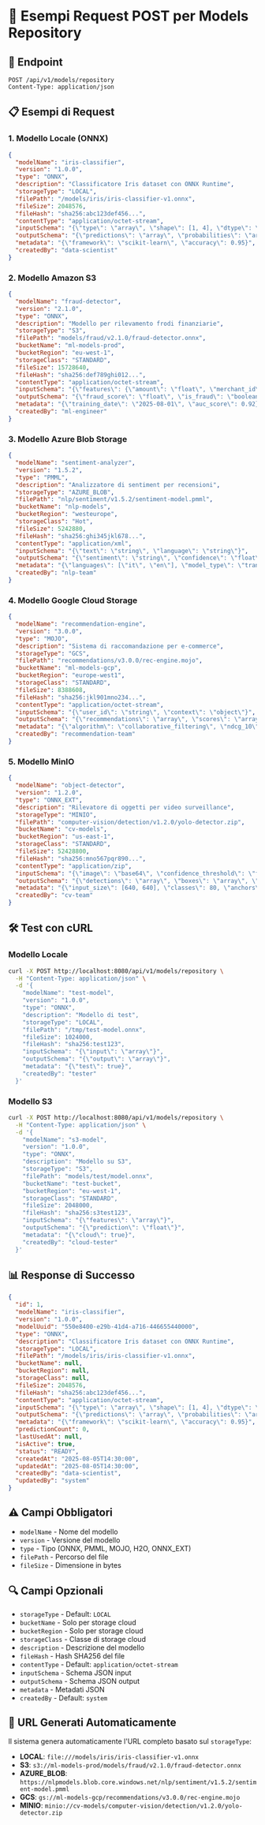 # 📝 Esempi Request POST per Models Repository

## 🎯 Endpoint
```
POST /api/v1/models/repository
Content-Type: application/json
```

## 📋 Esempi di Request

### 1. Modello Locale (ONNX)
```json
{
  "modelName": "iris-classifier",
  "version": "1.0.0",
  "type": "ONNX",
  "description": "Classificatore Iris dataset con ONNX Runtime",
  "storageType": "LOCAL",
  "filePath": "/models/iris/iris-classifier-v1.onnx",
  "fileSize": 2048576,
  "fileHash": "sha256:abc123def456...",
  "contentType": "application/octet-stream",
  "inputSchema": "{\"type\": \"array\", \"shape\": [1, 4], \"dtype\": \"float32\"}",
  "outputSchema": "{\"predictions\": \"array\", \"probabilities\": \"array\"}",
  "metadata": "{\"framework\": \"scikit-learn\", \"accuracy\": 0.95}",
  "createdBy": "data-scientist"
}
```

### 2. Modello Amazon S3
```json
{
  "modelName": "fraud-detector",
  "version": "2.1.0",
  "type": "ONNX",
  "description": "Modello per rilevamento frodi finanziarie",
  "storageType": "S3",
  "filePath": "models/fraud/v2.1.0/fraud-detector.onnx",
  "bucketName": "ml-models-prod",
  "bucketRegion": "eu-west-1",
  "storageClass": "STANDARD",
  "fileSize": 15728640,
  "fileHash": "sha256:def789ghi012...",
  "contentType": "application/octet-stream",
  "inputSchema": "{\"features\": {\"amount\": \"float\", \"merchant_id\": \"string\"}}",
  "outputSchema": "{\"fraud_score\": \"float\", \"is_fraud\": \"boolean\"}",
  "metadata": "{\"training_date\": \"2025-08-01\", \"auc_score\": 0.92}",
  "createdBy": "ml-engineer"
}
```

### 3. Modello Azure Blob Storage
```json
{
  "modelName": "sentiment-analyzer",
  "version": "1.5.2",
  "type": "PMML",
  "description": "Analizzatore di sentiment per recensioni",
  "storageType": "AZURE_BLOB",
  "filePath": "nlp/sentiment/v1.5.2/sentiment-model.pmml",
  "bucketName": "nlp-models",
  "bucketRegion": "westeurope",
  "storageClass": "Hot",
  "fileSize": 5242880,
  "fileHash": "sha256:ghi345jkl678...",
  "contentType": "application/xml",
  "inputSchema": "{\"text\": \"string\", \"language\": \"string\"}",
  "outputSchema": "{\"sentiment\": \"string\", \"confidence\": \"float\"}",
  "metadata": "{\"languages\": [\"it\", \"en\"], \"model_type\": \"transformer\"}",
  "createdBy": "nlp-team"
}
```

### 4. Modello Google Cloud Storage
```json
{
  "modelName": "recommendation-engine",
  "version": "3.0.0",
  "type": "MOJO",
  "description": "Sistema di raccomandazione per e-commerce",
  "storageType": "GCS",
  "filePath": "recommendations/v3.0.0/rec-engine.mojo",
  "bucketName": "ml-models-gcp",
  "bucketRegion": "europe-west1",
  "storageClass": "STANDARD",
  "fileSize": 8388608,
  "fileHash": "sha256:jkl901mno234...",
  "contentType": "application/octet-stream",
  "inputSchema": "{\"user_id\": \"string\", \"context\": \"object\"}",
  "outputSchema": "{\"recommendations\": \"array\", \"scores\": \"array\"}",
  "metadata": "{\"algorithm\": \"collaborative_filtering\", \"ndcg_10\": 0.87}",
  "createdBy": "recommendation-team"
}
```

### 5. Modello MinIO
```json
{
  "modelName": "object-detector",
  "version": "1.2.0",
  "type": "ONNX_EXT",
  "description": "Rilevatore di oggetti per video surveillance",
  "storageType": "MINIO",
  "filePath": "computer-vision/detection/v1.2.0/yolo-detector.zip",
  "bucketName": "cv-models",
  "bucketRegion": "us-east-1",
  "storageClass": "STANDARD",
  "fileSize": 52428800,
  "fileHash": "sha256:mno567pqr890...",
  "contentType": "application/zip",
  "inputSchema": "{\"image\": \"base64\", \"confidence_threshold\": \"float\"}",
  "outputSchema": "{\"detections\": \"array\", \"boxes\": \"array\", \"classes\": \"array\"}",
  "metadata": "{\"input_size\": [640, 640], \"classes\": 80, \"anchors\": []}",
  "createdBy": "cv-team"
}
```

## 🛠️ Test con cURL

### Modello Locale
```bash
curl -X POST http://localhost:8080/api/v1/models/repository \
  -H "Content-Type: application/json" \
  -d '{
    "modelName": "test-model",
    "version": "1.0.0",
    "type": "ONNX",
    "description": "Modello di test",
    "storageType": "LOCAL",
    "filePath": "/tmp/test-model.onnx",
    "fileSize": 1024000,
    "fileHash": "sha256:test123",
    "inputSchema": "{\"input\": \"array\"}",
    "outputSchema": "{\"output\": \"array\"}",
    "metadata": "{\"test\": true}",
    "createdBy": "tester"
  }'
```

### Modello S3
```bash
curl -X POST http://localhost:8080/api/v1/models/repository \
  -H "Content-Type: application/json" \
  -d '{
    "modelName": "s3-model",
    "version": "1.0.0",
    "type": "ONNX",
    "description": "Modello su S3",
    "storageType": "S3",
    "filePath": "models/test/model.onnx",
    "bucketName": "test-bucket",
    "bucketRegion": "eu-west-1",
    "storageClass": "STANDARD",
    "fileSize": 2048000,
    "fileHash": "sha256:s3test123",
    "inputSchema": "{\"features\": \"array\"}",
    "outputSchema": "{\"prediction\": \"float\"}",
    "metadata": "{\"cloud\": true}",
    "createdBy": "cloud-tester"
  }'
```

## 📊 Response di Successo
```json
{
  "id": 1,
  "modelName": "iris-classifier",
  "version": "1.0.0",
  "modelUuid": "550e8400-e29b-41d4-a716-446655440000",
  "type": "ONNX",
  "description": "Classificatore Iris dataset con ONNX Runtime",
  "storageType": "LOCAL",
  "filePath": "/models/iris/iris-classifier-v1.onnx",
  "bucketName": null,
  "bucketRegion": null,
  "storageClass": null,
  "fileSize": 2048576,
  "fileHash": "sha256:abc123def456...",
  "contentType": "application/octet-stream",
  "inputSchema": "{\"type\": \"array\", \"shape\": [1, 4], \"dtype\": \"float32\"}",
  "outputSchema": "{\"predictions\": \"array\", \"probabilities\": \"array\"}",
  "metadata": "{\"framework\": \"scikit-learn\", \"accuracy\": 0.95}",
  "predictionCount": 0,
  "lastUsedAt": null,
  "isActive": true,
  "status": "READY",
  "createdAt": "2025-08-05T14:30:00",
  "updatedAt": "2025-08-05T14:30:00",
  "createdBy": "data-scientist",
  "updatedBy": "system"
}
```

## ⚠️ Campi Obbligatori
- `modelName` - Nome del modello
- `version` - Versione del modello  
- `type` - Tipo (ONNX, PMML, MOJO, H2O, ONNX_EXT)
- `filePath` - Percorso del file
- `fileSize` - Dimensione in bytes

## 🔍 Campi Opzionali
- `storageType` - Default: `LOCAL`
- `bucketName` - Solo per storage cloud
- `bucketRegion` - Solo per storage cloud
- `storageClass` - Classe di storage cloud
- `description` - Descrizione del modello
- `fileHash` - Hash SHA256 del file
- `contentType` - Default: `application/octet-stream`
- `inputSchema` - Schema JSON input
- `outputSchema` - Schema JSON output  
- `metadata` - Metadati JSON
- `createdBy` - Default: `system`

## 🚀 URL Generati Automaticamente
Il sistema genera automaticamente l'URL completo basato sul `storageType`:

- **LOCAL**: `file:///models/iris/iris-classifier-v1.onnx`
- **S3**: `s3://ml-models-prod/models/fraud/v2.1.0/fraud-detector.onnx`
- **AZURE_BLOB**: `https://nlpmodels.blob.core.windows.net/nlp/sentiment/v1.5.2/sentiment-model.pmml`
- **GCS**: `gs://ml-models-gcp/recommendations/v3.0.0/rec-engine.mojo`
- **MINIO**: `minio://cv-models/computer-vision/detection/v1.2.0/yolo-detector.zip`
